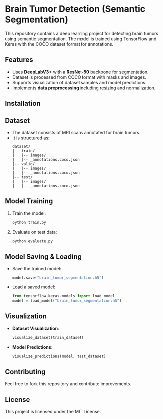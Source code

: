 # Brain Tumor Detection (Semantic Segmentation)

This repository contains a deep learning project for detecting brain tumors using semantic segmentation. The model is trained using TensorFlow and Keras with the COCO dataset format for annotations.

## Features
- Uses **DeepLabV3+** with a **ResNet-50** backbone for segmentation.
- Dataset is processed from COCO format with masks and images.
- Supports visualization of dataset samples and model predictions.
- Implements **data preprocessing** including resizing and normalization.

## Installation

## Dataset
- The dataset consists of MRI scans annotated for brain tumors.
- It is structured as:
  ```
  dataset/
  |-- train/
  |   |-- images/
  |   |-- _annotations.coco.json
  |-- valid/
  |   |-- images/
  |   |-- _annotations.coco.json
  |-- test/
  |   |-- images/
  |   |-- _annotations.coco.json
  ```

## Model Training
1. Train the model:
   ```python
   python train.py
   ```
2. Evaluate on test data:
   ```python
   python evaluate.py
   ```

## Model Saving & Loading
- Save the trained model:
  ```python
  model.save("brain_tumor_segmentation.h5")
  ```
- Load a saved model:
  ```python
  from tensorflow.keras.models import load_model
  model = load_model("brain_tumor_segmentation.h5")
  ```

## Visualization
- **Dataset Visualization**:
  ```python
  visualize_dataset(train_dataset)
  ```
- **Model Predictions**:
  ```python
  visualize_predictions(model, test_dataset)
  ```

## Contributing
Feel free to fork this repository and contribute improvements.

## License
This project is licensed under the MIT License.

